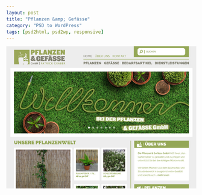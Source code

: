 ```yaml
---
layout: post
title: "Pflanzen &amp; Gefässe"
category: "PSD to WordPress"
tags: [psd2html, psd2wp, responsive]
---
```


<a class="thumbnail" href="http://www.pflanzenundgefaesse.ch/" target="_blank">
  <img src="/screenshots/pflanzen-gefasse.jpg" alt="{{ post.title }}">
</a>
